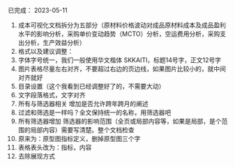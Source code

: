 已完成：
2023-05-11
1. 成本可视化文档拆分为五部分（原材料价格波动对成品原材料成本及成品盈利水平的影响分析，采购单价变动趋势（MCTO）分析，空运费用分析，采购支出分析，生产效益分析）
2. 格式以及建议调整：
  1. 字体字号统一，我们一般使用华文楷体 SKKAITI，标题14号字，正文12号字
  2. 图片表格尽量左右对齐，不要超过右边的页边线，如果图片比较小的，就中间对齐就好
  3. 目录设置（这个我看到已经调整好了的，不需要大动）
  4. 文字段落格式，文字对齐
  5. 所有与筛选器相关 增加是否允许跨年跨月的阐述
  6. 过滤和筛选是一样吗？全文保持统一的名称，用筛选器吧
  7. 所有筛选器增加 筛选器的影响范围（全页或局部内容等，如果是局部，是个范围的局部内容）需要写清楚。整个文档检查
  8. 原来为：原型图指标定义，删掉原型图三个字
  9. 表格表头改为：指标，内容
  10. 去除展现方式